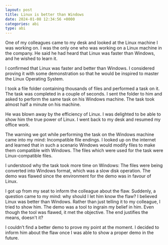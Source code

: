 ```yaml
---
layout: post
title: Linux is better than Windows
date: 2024-01-08 12:34:56 +0000
categories: abi
type: abi
---
```


<div class="abi">
One of my colleagues came to my desk and looked at the Linux machine I was working on. I was the only one who was working on a Linux machine in the company. He said he had heard that Linux was faster than Windows, and he wished to learn it. 

I confirmed that Linux was faster and better than Windows. I considered proving it with some demonstration so that he would be inspired to master the Linux Operating System.

I took a file folder containing thousands of files and performed a task on it. The task was completed in a couple of seconds. I sent the folder to him and asked to perform the same task on his Windows machine. The task took almost half a minute on his machine.

He was blown away by the efficiency of Linux. I was delighted to be able to show him the true power of Linux. I went back to my desk and resumed my office work.

The warning we got while performing the task on the Windows machine came into my mind: Incompatible file endings. I looked up on the internet and learned that in such a scenario Windows would modify files to make them compatible with Windows. The files which were used for the task were Linux-compatible files.

I understood why the task took more time on Windows: The files were being converted into Windows format, which was a slow disk operation. The demo was flawed since the environment for the demo was in favour of Linux.

I got up from my seat to inform the colleague about the flaw. Suddenly, a question came to my mind: why should I let him know the flaw? I believed Linux was better than Windows. Rather than just telling it to my colleague, I tried to show him. The demo was a tool to ingrain my belief in him. Even though the tool was flawed, it met the objective. The end justifies the means, doesn't it? 

I couldn’t find a better demo to prove my point at the moment. I decided to inform him about the flaw once I was able to show a proper demo in the future.
</div>